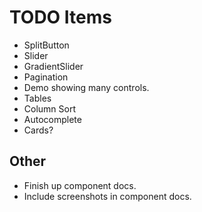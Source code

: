 # TODO Items

* SplitButton
* Slider
* GradientSlider
* Pagination
* Demo showing many controls.
* Tables
* Column Sort
* Autocomplete
* Cards?

## Other

* Finish up component docs.
* Include screenshots in component docs.

